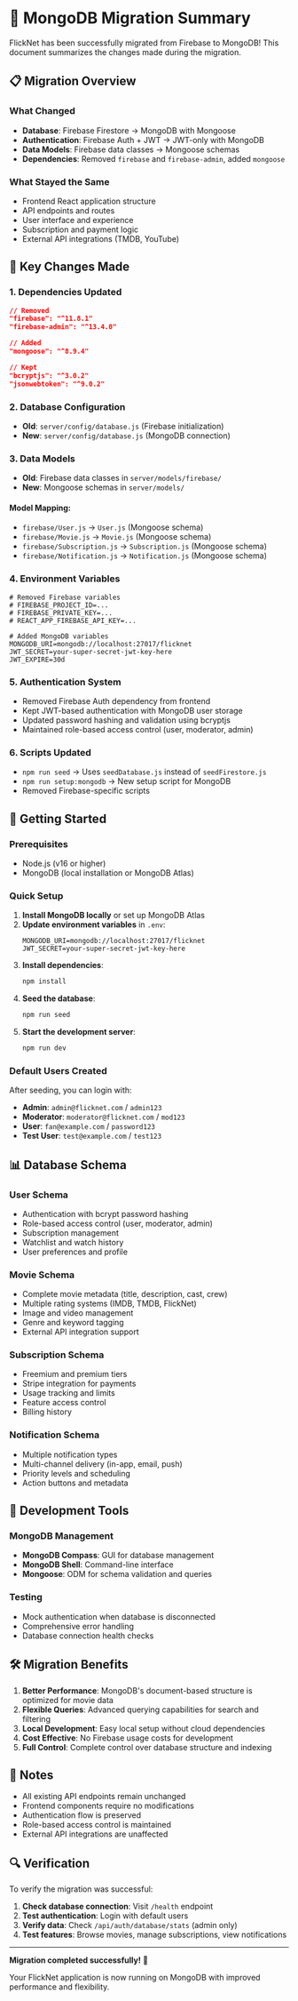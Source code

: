 # 🍃 MongoDB Migration Summary

FlickNet has been successfully migrated from Firebase to MongoDB! This document summarizes the changes made during the migration.

## 📋 Migration Overview

### **What Changed**
- **Database**: Firebase Firestore → MongoDB with Mongoose
- **Authentication**: Firebase Auth + JWT → JWT-only with MongoDB
- **Data Models**: Firebase data classes → Mongoose schemas
- **Dependencies**: Removed `firebase` and `firebase-admin`, added `mongoose`

### **What Stayed the Same**
- Frontend React application structure
- API endpoints and routes
- User interface and experience
- Subscription and payment logic
- External API integrations (TMDB, YouTube)

## 🔄 Key Changes Made

### **1. Dependencies Updated**
```json
// Removed
"firebase": "^11.8.1"
"firebase-admin": "^13.4.0"

// Added
"mongoose": "^8.9.4"

// Kept
"bcryptjs": "^3.0.2"
"jsonwebtoken": "^9.0.2"
```

### **2. Database Configuration**
- **Old**: `server/config/database.js` (Firebase initialization)
- **New**: `server/config/database.js` (MongoDB connection)

### **3. Data Models**
- **Old**: Firebase data classes in `server/models/firebase/`
- **New**: Mongoose schemas in `server/models/`

#### Model Mapping:
- `firebase/User.js` → `User.js` (Mongoose schema)
- `firebase/Movie.js` → `Movie.js` (Mongoose schema)
- `firebase/Subscription.js` → `Subscription.js` (Mongoose schema)
- `firebase/Notification.js` → `Notification.js` (Mongoose schema)

### **4. Environment Variables**
```env
# Removed Firebase variables
# FIREBASE_PROJECT_ID=...
# FIREBASE_PRIVATE_KEY=...
# REACT_APP_FIREBASE_API_KEY=...

# Added MongoDB variables
MONGODB_URI=mongodb://localhost:27017/flicknet
JWT_SECRET=your-super-secret-jwt-key-here
JWT_EXPIRE=30d
```

### **5. Authentication System**
- Removed Firebase Auth dependency from frontend
- Kept JWT-based authentication with MongoDB user storage
- Updated password hashing and validation using bcryptjs
- Maintained role-based access control (user, moderator, admin)

### **6. Scripts Updated**
- `npm run seed` → Uses `seedDatabase.js` instead of `seedFirestore.js`
- `npm run setup:mongodb` → New setup script for MongoDB
- Removed Firebase-specific scripts

## 🚀 Getting Started

### **Prerequisites**
- Node.js (v16 or higher)
- MongoDB (local installation or MongoDB Atlas)

### **Quick Setup**

1. **Install MongoDB locally** or set up MongoDB Atlas
2. **Update environment variables** in `.env`:
   ```env
   MONGODB_URI=mongodb://localhost:27017/flicknet
   JWT_SECRET=your-super-secret-jwt-key-here
   ```
3. **Install dependencies**:
   ```bash
   npm install
   ```
4. **Seed the database**:
   ```bash
   npm run seed
   ```
5. **Start the development server**:
   ```bash
   npm run dev
   ```

### **Default Users Created**
After seeding, you can login with:
- **Admin**: `admin@flicknet.com` / `admin123`
- **Moderator**: `moderator@flicknet.com` / `mod123`
- **User**: `fan@example.com` / `password123`
- **Test User**: `test@example.com` / `test123`

## 📊 Database Schema

### **User Schema**
- Authentication with bcrypt password hashing
- Role-based access control (user, moderator, admin)
- Subscription management
- Watchlist and watch history
- User preferences and profile

### **Movie Schema**
- Complete movie metadata (title, description, cast, crew)
- Multiple rating systems (IMDB, TMDB, FlickNet)
- Image and video management
- Genre and keyword tagging
- External API integration support

### **Subscription Schema**
- Freemium and premium tiers
- Stripe integration for payments
- Usage tracking and limits
- Feature access control
- Billing history

### **Notification Schema**
- Multiple notification types
- Multi-channel delivery (in-app, email, push)
- Priority levels and scheduling
- Action buttons and metadata

## 🔧 Development Tools

### **MongoDB Management**
- **MongoDB Compass**: GUI for database management
- **MongoDB Shell**: Command-line interface
- **Mongoose**: ODM for schema validation and queries

### **Testing**
- Mock authentication when database is disconnected
- Comprehensive error handling
- Database connection health checks

## 🛠️ Migration Benefits

1. **Better Performance**: MongoDB's document-based structure is optimized for movie data
2. **Flexible Queries**: Advanced querying capabilities for search and filtering
3. **Local Development**: Easy local setup without cloud dependencies
4. **Cost Effective**: No Firebase usage costs for development
5. **Full Control**: Complete control over database structure and indexing

## 📝 Notes

- All existing API endpoints remain unchanged
- Frontend components require no modifications
- Authentication flow is preserved
- Role-based access control is maintained
- External API integrations are unaffected

## 🔍 Verification

To verify the migration was successful:

1. **Check database connection**: Visit `/health` endpoint
2. **Test authentication**: Login with default users
3. **Verify data**: Check `/api/auth/database/stats` (admin only)
4. **Test features**: Browse movies, manage subscriptions, view notifications

---

**Migration completed successfully!** 🎉

Your FlickNet application is now running on MongoDB with improved performance and flexibility.
